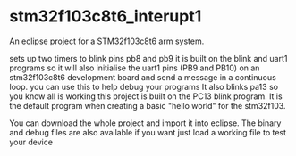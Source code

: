 # stm32f103c8t6_interupt1
An eclipse project for a STM32f103c8t6 arm system.

sets up two timers to blink pins pb8 and pb9
it is built on the blink and uart1 programs so it will also
initialise the uart1 pins (PB9 and PB10) on an stm32f103c8t6 development board 
and send a message in a continuous loop.
you can use this to help debug your programs 
It also blinks pa13 so you know all is working
this project is built on the PC13 blink program.
 It is the default program when creating a basic "hello world" for the stm32f103.

You can download the whole project and import it into eclipse.
The binary and debug files are also available if you want just 
load a working file to test your device
